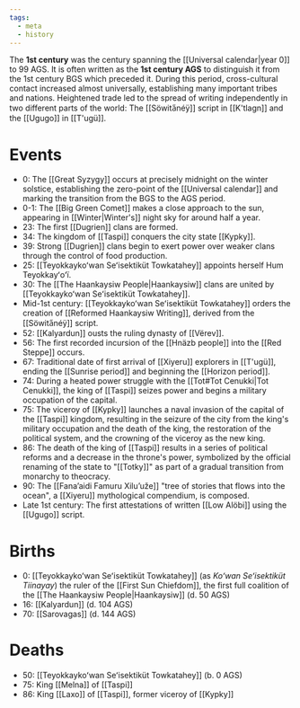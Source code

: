 ```yaml
---
tags:
  - meta
  - history
---
```

The **1st century** was the century spanning the [[Universal calendar|year 0]] to 99 AGS. It is often written as the **1st century AGS** to distinguish it from the 1st century BGS which preceded it. During this period, cross-cultural contact increased almost universally, establishing many important tribes and nations. Heightened trade led to the spread of writing independently in two different parts of the world: The [[Söwita̋néÿ]] script in [[K'tlagn]] and the [[Ugugo]] in [[T'ugü]].
# Events
- 0: The [[Great Syzygy]] occurs at precisely midnight on the winter solstice, establishing the zero-point of the [[Universal calendar]] and marking the transition from the BGS to the AGS period.
- 0-1: The [[Big Green Comet]] makes a close approach to the sun, appearing in [[Winter|Winter's]] night sky for around half a year.
- 23: The first [[Dugrien]] clans are formed.
- 34: The kingdom of [[Taspi]] conquers the city state [[Kypky]].
- 39: Strong [[Dugrien]] clans begin to exert power over weaker clans through the control of food production.
- 25: [[Teyokkaykoʻwan Seʻisektiküt Towkatahey]] appoints herself Hum Teyokkayʻoʻï.
- 30: The [[The Haankaysiw People|Haankaysiw]] clans are united by [[Teyokkaykoʻwan Seʻisektiküt Towkatahey]].
- Mid-1st century: [[Teyokkaykoʻwan Seʻisektiküt Towkatahey]] orders the creation of [[Reformed Haankaysiw Writing]], derived from the [[Söwita̋néÿ]] script.
- 52: [[Kalyardun]] ousts the ruling dynasty of [[Vërev]].
- 56: The first recorded incursion of the [[Hnäzb people]] into the [[Red Steppe]] occurs.
- 67: Traditional date of first arrival of [[Xiyeru]] explorers in [[T'ugü]], ending the [[Sunrise period]] and beginning the [[Horizon period]].
- 74: During a heated power struggle with the [[Tot#Tot Cenukki|Tot Cenukki]], the king of [[Taspi]] seizes power and begins a military occupation of the capital.
- 75: The viceroy of [[Kypky]] launches a naval invasion of the capital of the [[Taspi]] kingdom, resulting in the seizure of the city from the king's military occupation and the death of the king, the restoration of the political system, and the crowning of the viceroy as the new king.
- 86: The death of the king of [[Taspi]] results in a series of political reforms and a decrease in the throne's power, symbolized by the official renaming of the state to "[[Totky]]" as part of a gradual transition from monarchy to theocracy.
- 90: The [[Fanaʼaidi Famuru Xiluʼuže]] "tree of stories that flows into the ocean", a [[Xiyeru]] mythological compendium, is composed.
- Late 1st century: The first attestations of written [[Low Alöbi]] using the [[Ugugo]] script.
# Births
- 0: [[Teyokkaykoʻwan Seʻisektiküt Towkatahey]] (as *Koʻwan Seʻisektiküt Tiinayay*) the ruler of the [[First Sun Chiefdom]], the first full coalition of the [[The Haankaysiw People|Haankaysiw]] (d. 50 AGS)
- 16: [[Kalyardun]] (d. 104 AGS)
- 70: [[Sarovagas]] (d. 144 AGS)
# Deaths
- 50: [[Teyokkaykoʻwan Seʻisektiküt Towkatahey]] (b. 0 AGS)
- 75: King [[Melna]] of [[Taspi]]
- 86: King [[Laxo]] of [[Taspi]], former viceroy of [[Kypky]]